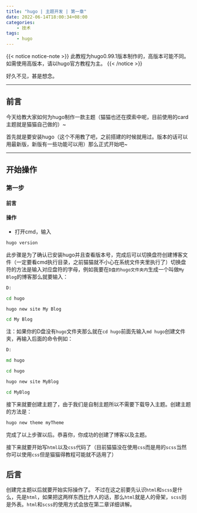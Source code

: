 ```yaml
---
title: "hugo | 主题开发 | 第一章"
date: 2022-06-14T18:00:34+08:00
categories:
    - 技术
tags: 
    - hugo
---
```

{{< notice notice-note >}}
此教程为hugo0.99.1版本制作的，高版本可能不同。如需使用高版本，请以hugo官方教程为主。
{{< /notice >}}

好久不见，甚是想念。

---
## 前言
今天给教大家如何为hugo制作一款主题（猫猫也还在摸索中呢，目前使用的card主题就是猫猫自己做的）~

首先就是要安装hugo（这个不用教了吧，之前搭建的时候就用过。版本的话可以用最新版，新版有一些功能可以用）那么正式开始吧~

---
## 开始操作
### 第一步
#### 前言
#### 操作
- 打开cmd，输入
```cmd
hugo version
```
此步骤是为了确认已安装hugo并且查看版本号，完成后可以切换盘符创建博客文件（一定要看cmd执行目录，之前猫猫就不小心在系统文件夹里执行了）切换盘符的方法是输入对应盘符的字母，例如我要在`D盘的hugo文件夹内`生成一个叫做`My Blog`的博客那么就要输入：
```cmd
D:

cd hugo

hugo new site My Blog

cd My Blog
```
注：如果你的D盘没有`hugo`文件夹那么就在`cd hugo`前面先输入`md hugo`创建文件夹，再输入后面的命令例如：
```cmd
D:

md hugo

cd hugo

hugo new site MyBlog

cd MyBlog
```
接下来就要创建主题了，由于我们是自制主题所以不需要下载导入主题。创建主题的方法是：
```cmd
hugo new theme myTheme
```
完成了以上步骤以后。恭喜你，你成功的创建了博客以及主题。

接下来就要开始写`html`以及`css`代码了（目前猫猫没在使用`css`而是用的`scss`当然你可以使用`css`但是猫猫得教程可能就不适用了）

## 后言
创建完主题以后就要开始实际操作了。
不过在这之前要先认识`html`和`scss`是什么，先是`html`，如果把这两样东西比作人的话，那么`html`就是人的骨架，`scss`则是外表。`html`和`scss`的使用方式会放在第二章详细讲解。